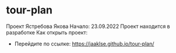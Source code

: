 # tour-plan
Проект Ястребова Якова 
Начало: 23.09.2022
Проект находится в разработке
Как открыть проект:
- Перейдите по ссылке: https://jaaklse.github.io/tour-plan/
